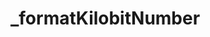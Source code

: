 # _formatKilobitNumber

<ContainerBox title="介绍" noGap>
<template #desc>

将大于1000的数字使用`k`为单位，大于100k的数字使用`w`为单位，大于1000w的数字使用`kw`为单位。
</template>
</ContainerBox>

<ContainerBox title="基础用法" noGap>
<template #desc>

```ts
_formatKilobitNumber(100000); // "100k"
_formatKilobitNumber(10000000); // "1000w"
_formatKilobitNumber(100000000); // "10kw"
```

</template>

<CodeBox>
<template #codes>

```ts
/** @description 将大于1000的数字使用k为单位
 * @param num 数字
 */
export const _formatKilobitNumber = (num: number) => {
  if (num >= 100000000) {
    return `${ (num / 10000000).toFixed(1) }kw`;
  } else if (num >= 1000000) {
    return `${ (num / 10000).toFixed(1) }w`;
  } else if (num >= 1000) {
    return `${ (num / 1000).toFixed(1) }k`;
  } else {
    return num.toString();
  }
};
```
</template>
</CodeBox>
</ContainerBox>

